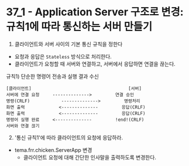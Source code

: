 # 37_1 - Application Server 구조로 변경: 규칙1에 따라 통신하는 서버 만들기
 
1) 클라이언트와 서버 사이의 기본 통신 규칙을 정한다
 
- 요청과 응답은 `Stateless` 방식으로 처리한다.
- 클라이언트가 요청할 때 서버와 연결하고, 서버에서 응답하면 연결을 끊는다.
 
규칙1) 단순한 명령어 전송과 실행 결과 수신
```
[클라이언트]                                     [서버]
서버에 연결 요청     -------------->         연결 승인
명령(CRLF)            -------------->         명령처리
화면 출력             <--------------         응답(CRLF)
화면 출력             <--------------         응답(CRLF)
명령어 실행 완료     <--------------         !end!(CRLF)
서버와 연결 끊기
```
 
2) '통신 규칙1'에 따라 클라이언트의 요청에 응답하라.
 
- tema.frr.chicken.ServerApp 변경
  - 클라이언트 요청에 대해 간단한 인사말을 출력하도록 변경한다.
